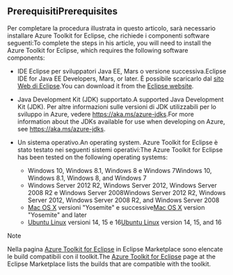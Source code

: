 ## <a name="prerequisites"></a><span data-ttu-id="db1b0-101">Prerequisiti</span><span class="sxs-lookup"><span data-stu-id="db1b0-101">Prerequisites</span></span>
<span data-ttu-id="db1b0-102">Per completare la procedura illustrata in questo articolo, sarà necessario installare Azure Toolkit for Eclipse, che richiede i componenti software seguenti:</span><span class="sxs-lookup"><span data-stu-id="db1b0-102">To complete the steps in his article, you will need to install the Azure Toolkit for Eclipse, which requires the following software components:</span></span>

* <span data-ttu-id="db1b0-103">IDE Eclipse per sviluppatori Java EE, Mars o versione successiva.</span><span class="sxs-lookup"><span data-stu-id="db1b0-103">Eclipse IDE for Java EE Developers, Mars, or later.</span></span> <span data-ttu-id="db1b0-104">È possibile scaricarlo dal [sito Web di Eclipse](http://www.eclipse.org/downloads/).</span><span class="sxs-lookup"><span data-stu-id="db1b0-104">You can download it from the [Eclipse website](http://www.eclipse.org/downloads/).</span></span>
* <span data-ttu-id="db1b0-105">Java Development Kit (JDK) supportato.</span><span class="sxs-lookup"><span data-stu-id="db1b0-105">A supported Java Development Kit (JDK).</span></span> <span data-ttu-id="db1b0-106">Per altre informazioni sulle versioni di JDK utilizzabili per lo sviluppo in Azure, vedere <https://aka.ms/azure-jdks>.</span><span class="sxs-lookup"><span data-stu-id="db1b0-106">For more information about the JDKs available for use when developing on Azure, see <https://aka.ms/azure-jdks>.</span></span>
* <span data-ttu-id="db1b0-107">Un sistema operativo.</span><span class="sxs-lookup"><span data-stu-id="db1b0-107">An operating system.</span></span> <span data-ttu-id="db1b0-108">Azure Toolkit for Eclipse è stato testato nei seguenti sistemi operativi:</span><span class="sxs-lookup"><span data-stu-id="db1b0-108">The Azure Toolkit for Eclipse has been tested on the following operating systems:</span></span>
  
  * <span data-ttu-id="db1b0-109">Windows 10, Windows 8.1, Windows 8 e Windows 7</span><span class="sxs-lookup"><span data-stu-id="db1b0-109">Windows 10, Windows 8.1, Windows 8, and Windows 7</span></span>
  * <span data-ttu-id="db1b0-110">Windows Server 2012 R2, Windows Server 2012, Windows Server 2008 R2 e Windows Server 2008</span><span class="sxs-lookup"><span data-stu-id="db1b0-110">Windows Server 2012 R2, Windows Server 2012, Windows Server 2008 R2, and Windows Server 2008</span></span>
  * <span data-ttu-id="db1b0-111">[Mac OS X](http://www.apple.com/osx) versioni "Yosemite" e successive</span><span class="sxs-lookup"><span data-stu-id="db1b0-111">[Mac OS X](http://www.apple.com/osx) version "Yosemite" and later</span></span>
  * <span data-ttu-id="db1b0-112">[Ubuntu Linux](http://www.ubuntu.com) versioni 14, 15 e 16</span><span class="sxs-lookup"><span data-stu-id="db1b0-112">[Ubuntu Linux](http://www.ubuntu.com) version 14, 15, and 16</span></span>

> [!NOTE]
> 
> <span data-ttu-id="db1b0-113">Nella pagina [Azure Toolkit for Eclipse](http://marketplace.eclipse.org/content/azure-toolkit-eclipse) in Eclipse Marketplace sono elencate le build compatibili con il toolkit.</span><span class="sxs-lookup"><span data-stu-id="db1b0-113">The [Azure Toolkit for Eclipse](http://marketplace.eclipse.org/content/azure-toolkit-eclipse) page at the Eclipse Marketplace lists the builds that are compatible with the toolkit.</span></span>
> 

<!--
> [!IMPORTANT]
> 
> If you are using the Azure Toolkit for Eclipse on Windows, the toolkit requires installing the Azure SDK 2.9.6 or later in order to use the Azure emulator. You have two options for installing the Azure SDK:
> 
> * You can download and install the Azure SDK by using the [Web Platform Installer (WebPI)](http://go.microsoft.com/fwlink/?LinkID=252838).
> * If you do not have the Azure SDK installed when you create your first Azure deployment project, you will be prompted to automatically download install the requisite version of the Azure SDK.
> 
> Note that the Azure SDK is required on Windows only.
> 
-->
